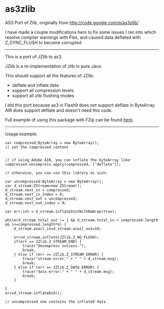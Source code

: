 as3zlib
=======

AS3 Port of Zlib, originally from http://code.google.com/p/as3zlib/

I have made a couple modifications here to fix some issues I ran into which 
resolve compiler warnings with Flex, and caused data deflated with Z_SYNC_FLUSH
to become corrupted

---------------------------------------------------------------------------------

This is a port of JZlib to as3.  

JZlib is a re-implementation of zlib  in pure Java.

This should support all the features of JZlib:
- deflate and inflate data
- support all compression levels
- support all zlib flushing modes

I did this port because as3 in Flash9 does not support deflate in ByteArray.  AIR does support deflate and doesn't need this code.

Full example of using this package with FZip can be found [here](http://www.wirelust.com/2009/06/08/as3-port-of-jzlib/).

----
Usage example:

```as3
var compressed:ByteArray = new ByteArray();
// set the compressed content


// if using Adobe AIR, you can inflate the byteArray like:  				
compressed.uncompress.apply(compressed, ["deflate"]);

// otherwise, you can use this library as such:

var uncompressed:ByteArray = new ByteArray();
var d_stream:ZStream=new ZStream();
d_stream.next_in = compressed;
d_stream.next_in_index = 0;
d_stream.next_out = uncompressed;
d_stream.next_out_index = 0;

var err:int = d_stream.inflateInitWithNoWrap(true);

while(d_stream.total_out != 1 && d_stream.total_in < compressed.length && i<=compressed.length*4) {
	d_stream.avail_in=d_stream.avail_out=10;

	err=d_stream.inflate(JZlib.Z_NO_FLUSH);
	if(err == JZlib.Z_STREAM_END) {
		trace("decompress success.");
		break;
	} else if (err == JZlib.Z_STREAM_ERROR) {
		trace("stream error:" + " " + d_stream.msg);
		break;
	} else if (err == JZlib.Z_DATA_ERROR) {
		trace("data error:" + " " + d_stream.msg);
		break;
	}

}
err=d_stream.inflateEnd();

// uncompressed now contains the inflated data
```
